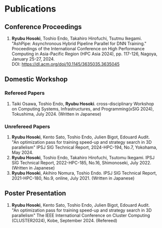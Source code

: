# Publications

## Conference Proceedings

1. **Ryubu Hosoki**, Toshio Endo, Takahiro Hirofuchi, Tsutmu Ikegami.
"AshPipe: Asynchronous Hybrid Pipeline Parallel for DNN Training."
Proceedings of the International Conference on High Performance Computing in Asia-Pacific Region (HPC Asia 2024), pp. 117-126,
Nagoya, January 25-27, 2024.  
DOI: https://dl.acm.org/doi/10.1145/3635035.3635045

## Domestic Workshop

### Refereed Papers

1. Taiki Osawa, Toshio Endo, **Ryubu Hosoki**.
   cross-disciplinary Workshop on Computing Systems, Infrastructures, and Programming(xSIG 2024),
   Tokushima, July 2024. (Written in Japanese)


### Unrefereed Papers

1. **Ryubu Hosoki**, Kento Sato, Toshio Endo, Julien Bigot, Edouard Audit.
   "An optimization pass for training speed-up and strategy search in 3D parallelism"
   IPSJ SIG Technical Report, 2024-HPC-194, No.7,
   Yokohama, May 2024.
1. **Ryubu Hosoki**, Toshio Endo, Takahiro Hirofuchi, Tsutomu Ikegami.
   IPSJ SIG Technical Report, 2022-HPC-185, No.16, Shimonoseki, July 2022. (Written in Japanese)
1. **Ryubu Hosoki**, Akihiro Nomura, Toshio Endo.
   IPSJ SIG Technical Report, 2021-HPC-180, No.9, online, July 2021. (Written in Japanese)

## Poster Presentation

1. **Ryubu Hosoki**, Kento Sato, Toshio Endo, Julien Bigot, Edouard Audit.
   "An optimization pass for training speed-up and strategy search in 3D parallelism"
   The IEEE International Conference on Cluster Computing (CLUSTER2024),
   Kobe, September 2024. (Refereed)
